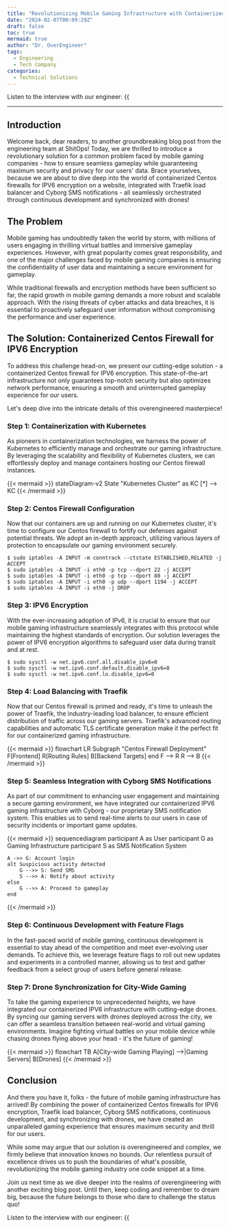 ```yaml
---
title: "Revolutionizing Mobile Gaming Infrastructure with Containerized Centos Firewall for IPV6 Encryption on a Website with Traefik and Cyborg SMS Notifications in Continuous Development Integrated with Drones"
date: "2024-02-07T00:09:29Z"
draft: false
toc: true
mermaid: true
author: "Dr. OverEngineer"
tags:
  - Engineering
  - Tech Company
categories:
  - Technical Solutions
---
```


Listen to the interview with our engineer: {{<audio src="https://s3.chaops.de/shitops/podcasts/revolutionizing-mobile-gaming-infrastructure-with-containerized-centos-firewall-for-ipv6-encryption-on-a-website-with-traefik-and-cyborg-sms-notifications-in-continuous-development-integrated-with-drones.mp3" class="audio">}}

---

## Introduction

Welcome back, dear readers, to another groundbreaking blog post from the engineering team at ShitOps! Today, we are thrilled to introduce a revolutionary solution for a common problem faced by mobile gaming companies - how to ensure seamless gameplay while guaranteeing maximum security and privacy for our users' data. Brace yourselves, because we are about to dive deep into the world of containerized Centos firewalls for IPV6 encryption on a website, integrated with Traefik load balancer and Cyborg SMS notifications - all seamlessly orchestrated through continuous development and synchronized with drones!

## The Problem

Mobile gaming has undoubtedly taken the world by storm, with millions of users engaging in thrilling virtual battles and immersive gameplay experiences. However, with great popularity comes great responsibility, and one of the major challenges faced by mobile gaming companies is ensuring the confidentiality of user data and maintaining a secure environment for gameplay.

While traditional firewalls and encryption methods have been sufficient so far, the rapid growth in mobile gaming demands a more robust and scalable approach. With the rising threats of cyber attacks and data breaches, it is essential to proactively safeguard user information without compromising the performance and user experience.

## The Solution: Containerized Centos Firewall for IPV6 Encryption

To address this challenge head-on, we present our cutting-edge solution - a containerized Centos firewall for IPV6 encryption. This state-of-the-art infrastructure not only guarantees top-notch security but also optimizes network performance, ensuring a smooth and uninterrupted gameplay experience for our users.

Let's deep dive into the intricate details of this overengineered masterpiece!

### Step 1: Containerization with Kubernetes

As pioneers in containerization technologies, we harness the power of Kubernetes to efficiently manage and orchestrate our gaming infrastructure. By leveraging the scalability and flexibility of Kubernetes clusters, we can effortlessly deploy and manage containers hosting our Centos firewall instances.

{{< mermaid >}}
stateDiagram-v2
    State "Kubernetes Cluster" as KC
    [*] --> KC
{{< /mermaid >}}

### Step 2: Centos Firewall Configuration

Now that our containers are up and running on our Kubernetes cluster, it's time to configure our Centos firewall to fortify our defenses against potential threats. We adopt an in-depth approach, utilizing various layers of protection to encapsulate our gaming environment securely.

```
$ sudo iptables -A INPUT -m conntrack --ctstate ESTABLISHED,RELATED -j ACCEPT
$ sudo iptables -A INPUT -i eth0 -p tcp --dport 22 -j ACCEPT
$ sudo iptables -A INPUT -i eth0 -p tcp --dport 80 -j ACCEPT
$ sudo iptables -A INPUT -i eth0 -p udp --dport 1194 -j ACCEPT
$ sudo iptables -A INPUT -i eth0 -j DROP
```

### Step 3: IPV6 Encryption

With the ever-increasing adoption of IPv6, it is crucial to ensure that our mobile gaming infrastructure seamlessly integrates with this protocol while maintaining the highest standards of encryption. Our solution leverages the power of IPV6 encryption algorithms to safeguard user data during transit and at rest.

```
$ sudo sysctl -w net.ipv6.conf.all.disable_ipv6=0
$ sudo sysctl -w net.ipv6.conf.default.disable_ipv6=0
$ sudo sysctl -w net.ipv6.conf.lo.disable_ipv6=0
```

### Step 4: Load Balancing with Traefik

Now that our Centos firewall is primed and ready, it's time to unleash the power of Traefik, the industry-leading load balancer, to ensure efficient distribution of traffic across our gaming servers. Traefik's advanced routing capabilities and automatic TLS certificate generation make it the perfect fit for our containerized gaming infrastructure.

{{< mermaid >}}
flowchart LR
    Subgraph "Centos Firewall Deployment"
        F[Frontend]
        R[Routing Rules]
        B[Backend Targets]
    end
    F --> R
    R --> B
{{< /mermaid >}}

### Step 5: Seamless Integration with Cyborg SMS Notifications

As part of our commitment to enhancing user engagement and maintaining a secure gaming environment, we have integrated our containerized IPV6 gaming infrastructure with Cyborg - our proprietary SMS notification system. This enables us to send real-time alerts to our users in case of security incidents or important game updates.

{{< mermaid >}}
sequencediagram
    participant A as User
    participant G as Gaming Infrastructure
    participant S as SMS Notification System

    A ->> G: Account login
    alt Suspicious activity detected
        G -->> S: Send SMS
        S -->> A: Notify about activity
    else
        G -->> A: Proceed to gameplay
    end
{{< /mermaid >}}

### Step 6: Continuous Development with Feature Flags

In the fast-paced world of mobile gaming, continuous development is essential to stay ahead of the competition and meet ever-evolving user demands. To achieve this, we leverage feature flags to roll out new updates and experiments in a controlled manner, allowing us to test and gather feedback from a select group of users before general release.

### Step 7: Drone Synchronization for City-Wide Gaming

To take the gaming experience to unprecedented heights, we have integrated our containerized IPV6 infrastructure with cutting-edge drones. By syncing our gaming servers with drones deployed across the city, we can offer a seamless transition between real-world and virtual gaming environments. Imagine fighting virtual battles on your mobile device while chasing drones flying above your head - it's the future of gaming!

{{< mermaid >}}
flowchart TB
    A[City-wide Gaming Playing] -->|Gaming Servers| B[Drones]
{{< /mermaid >}}

## Conclusion

And there you have it, folks - the future of mobile gaming infrastructure has arrived! By combining the power of containerized Centos firewalls for IPV6 encryption, Traefik load balancer, Cyborg SMS notifications, continuous development, and synchronizing with drones, we have created an unparalleled gaming experience that ensures maximum security and thrill for our users.

While some may argue that our solution is overengineered and complex, we firmly believe that innovation knows no bounds. Our relentless pursuit of excellence drives us to push the boundaries of what's possible, revolutionizing the mobile gaming industry one code snippet at a time.

Join us next time as we dive deeper into the realms of overengineering with another exciting blog post. Until then, keep coding and remember to dream big, because the future belongs to those who dare to challenge the status quo!

Listen to the interview with our engineer: {{<audio src="https://s3.chaops.de/shitops/podcasts/revolutionizing-mobile-gaming-infrastructure-with-containerized-centos-firewall-for-ipv6-encryption-on-a-website-with-traefik-and-cyborg-sms-notifications-in-continuous-development-integrated-with-drones.mp3" class="audio">}}